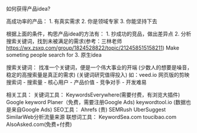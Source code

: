 如何获得产品idea?


高成功率的产品：
	1. 有真实需求
	2. 你是领域专家
	3. 你能坚持下去
	
根据上面的条件，构思产品idea的方法有：
	1. 抄成功的竞品，做出差异点
	2. 分析搜索关键词，找到未被满足的需求(参考：三林老师 https://wx.zsxq.com/group/1824528822/topic/212458515158211) Make someting people search for
	3. 原生idea
	

搜索关键词：
	找准一个关键词，便是一个伟大事业的开端
	(少数人的想要是噪音，稳定的高搜索量是真正的需求)
	(关键词研究值得投入)
	如：veed.io 网页版的剪映
	搜索词 - 搜索量 - 核心用户 - 产品价值 - 竞争对手 - 开发难易

相关工具：
	关键词工具：
		KeywordsEverywhere(需要付费，有浏览大插件)
		Google keyword Planer（免费，需要注册Google Ads)
		keywordtool.io  (数据也是来自Google Ads)
	SEO工具： 
		Ahrefs (贵)
		SEMRush
		UberSuggest
		SimilarWeb分析流量来源
	联想词工具：
		KeywordSea.com
		toucibao.com
		AlsoAsked.com(免费+付费)